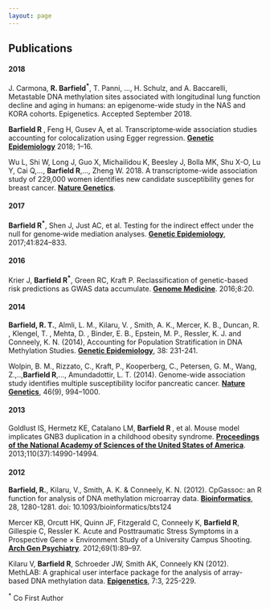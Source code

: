 ```yaml
---
layout: page
---
```

<html lang="en-us">
<h2> Publications

<h4 id="2018">2018</h4>


<p>J. Carmona, <b>R. Barfield<sup>*</sup></b>, T. Panni, ..., H. Schulz, and A. Baccarelli, Metastable DNA methylation sites associated with longitudinal lung function decline and aging in humans: an epigenome-wide study in the NAS and KORA cohorts. Epigenetics. Accepted September 2018. </p> 

<p><b>Barfield R </b>, Feng H, Gusev A, et al. Transcriptome‐wide association studies accounting for colocalization using Egger regression.  <a href="https://doi.org/10.1002/gepi.22131"><b>Genetic Epidemiology</b></a> 2018; 1–16.</p>

<p>Wu L, Shi W, Long J, Guo X, Michailidou K, Beesley J, Bolla MK, Shu X-O, Lu Y, Cai Q,..., <b>Barfield R</b>,..., Zheng W. 2018. A transcriptome-wide association study of 229,000 women identifies new candidate susceptibility genes for breast cancer. <a href="https://www.nature.com/articles/s41588-018-0132-x"><b>Nature Genetics</b></a>.<p>

<h4 id="2017">2017</h4>

<p><b>Barfield R<sup>*</sup></b>, Shen J, Just AC, et al. Testing for the indirect effect under the null for genome‐wide mediation analyses. <a href="https://doi.org/10.1002/gepi.22084"><b>Genetic Epidemiology</b></a>, 2017;41:824–833.</p>

<h4 id="2016">2016</h4>

<p>Krier J, <b>Barfield R<sup>*</sup></b>, Green RC, Kraft P. Reclassification of genetic-based risk predictions as GWAS data accumulate. <a href="http://doi.org/10.1186/s13073-016-0272-5"><b>Genome Medicine</b></a>. 2016;8:20.</p>

<h4 id="2014">2014</h4>

<p><b>Barfield, R. T.</b>, Almli, L. M., Kilaru, V. , Smith, A. K., Mercer, K. B., Duncan, R. , Klengel, T. , Mehta, D. , Binder, E. B., Epstein, M. P., Ressler, K. J. and Conneely, K. N. (2014), Accounting for Population Stratification in DNA Methylation Studies. <a href="https://doi.org/10.1002/gepi.21789"><b>Genetic Epidemiology</b></a>, 38: 231-241.</p>

<p>Wolpin, B. M., Rizzato, C., Kraft, P., Kooperberg, C., Petersen, G. M., Wang, Z.,..,<b>Barfield R</b>,..., Amundadottir, L. T. (2014). Genome-wide association study identifies multiple susceptibility locifor pancreatic cancer. <a href="http://doi.org/10.1038/ng.3052"><b>Nature Genetics</b></a>, 46(9), 994–1000.</p> 

<h4 id="2013">2013</h4>

<p>Goldlust IS, Hermetz KE, Catalano LM, <b>Barfield R </b>, et al. Mouse model implicates GNB3 duplication in a childhood obesity syndrome. <a href="http://doi.org/10.1073/pnas.1305999110"><b>Proceedings of the National Academy of Sciences of the United States of America</b></a>. 2013;110(37):14990-14994.</p>

<h4 id="2012">2012</h4>

<p><b>Barfield, R.</b>, Kilaru, V., Smith, A. K. & Conneely, K. N. (2012). CpGassoc: an R function for analysis of DNA methylation microarray data. <a href="https://academic.oup.com/bioinformatics/article/28/9/1280/312316"><b>Bioinformatics</b></a>, 28, 1280-1281. doi: 10.1093/bioinformatics/bts124</p> 

<p>Mercer KB, Orcutt HK, Quinn JF, Fitzgerald C, Conneely K, <b>Barfield R</b>, Gillespie C, Ressler K. Acute and Posttraumatic Stress Symptoms in a Prospective Gene × Environment Study of a University Campus Shooting. <a href="https://jamanetwork.com/journals/jamapsychiatry/fullarticle/1107439"><b>Arch Gen Psychiatry</b></a>. 2012;69(1):89–97.</p>

<p>Kilaru V, <b>Barfield R</b>, Schroeder JW, Smith AK, Conneely KN (2012). MethLAB: A graphical user interface package for the analysis of array-based DNA methylation data. <a href="https://doi.org/10.4161/epi.7.3.19284"><b>Epigenetics</b></a>, 7:3, 225-229.</p>



<sup>*</sup> Co First Author
